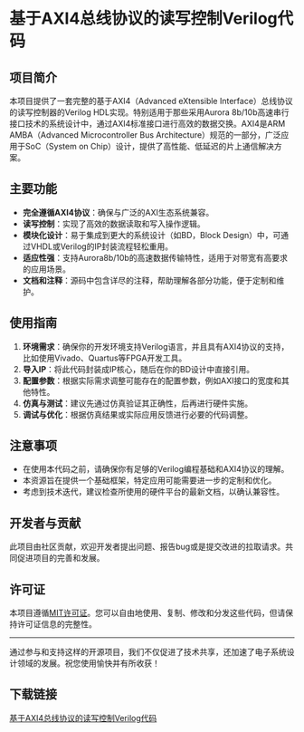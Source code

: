# 基于AXI4总线协议的读写控制Verilog代码

## 项目简介

本项目提供了一套完整的基于AXI4（Advanced eXtensible Interface）总线协议的读写控制器的Verilog HDL实现。特别适用于那些采用Aurora 8b/10b高速串行接口技术的系统设计中，通过AXI4标准接口进行高效的数据交换。AXI4是ARM AMBA（Advanced Microcontroller Bus Architecture）规范的一部分，广泛应用于SoC（System on Chip）设计，提供了高性能、低延迟的片上通信解决方案。

## 主要功能

- **完全遵循AXI4协议**：确保与广泛的AXI生态系统兼容。
- **读写控制**：实现了高效的数据读取和写入操作逻辑。
- **模块化设计**：易于集成到更大的系统设计（如BD，Block Design）中，可通过VHDL或Verilog的IP封装流程轻松重用。
- **适应性强**：支持Aurora8b/10b的高速数据传输特性，适用于对带宽有高要求的应用场景。
- **文档和注释**：源码中包含详尽的注释，帮助理解各部分功能，便于定制和维护。

## 使用指南

1. **环境需求**：确保你的开发环境支持Verilog语言，并且具有AXI4协议的支持，比如使用Vivado、Quartus等FPGA开发工具。
2. **导入IP**：将此代码封装成IP核心，随后在你的BD设计中直接引用。
3. **配置参数**：根据实际需求调整可能存在的配置参数，例如AXI接口的宽度和其他特性。
4. **仿真与测试**：建议先通过仿真验证其正确性，后再进行硬件实施。
5. **调试与优化**：根据仿真结果或实际应用反馈进行必要的代码调整。

## 注意事项

- 在使用本代码之前，请确保你有足够的Verilog编程基础和AXI4协议的理解。
- 本资源旨在提供一个基础框架，特定应用可能需要进一步的定制和优化。
- 考虑到技术迭代，建议检查所使用的硬件平台的最新文档，以确认兼容性。

## 开发者与贡献

此项目由社区贡献，欢迎开发者提出问题、报告bug或是提交改进的拉取请求。共同促进项目的完善和发展。

## 许可证

本项目遵循[MIT许可证](https://choosealicense.com/licenses/mit/)。您可以自由地使用、复制、修改和分发这些代码，但请保持许可证信息的完整性。

---

通过参与和支持这样的开源项目，我们不仅促进了技术共享，还加速了电子系统设计领域的发展。祝您使用愉快并有所收获！

## 下载链接

[基于AXI4总线协议的读写控制Verilog代码](https://pan.quark.cn/s/67160476e3d4)